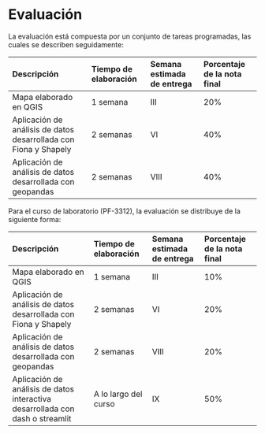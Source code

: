 # Evaluación
La evaluación está compuesta por un conjunto de tareas programadas, las cuales se describen seguidamente:

| Descripción | Tiempo de elaboración | Semana estimada de entrega | Porcentaje de la nota final |
| :- | :- | :- | :- |
| Mapa elaborado en QGIS | 1 semana | III | 20% |
| Aplicación de análisis de datos desarrollada con Fiona y Shapely | 2 semanas | VI | 40% |
| Aplicación de análisis de datos desarrollada con geopandas | 2 semanas | VIII | 40% |

Para el curso de laboratorio (PF-3312), la evaluación se distribuye de la siguiente forma:

| Descripción | Tiempo de elaboración | Semana estimada de entrega | Porcentaje de la nota final |
| :- | :- | :- | :- |
| Mapa elaborado en QGIS | 1 semana | III | 10% |
| Aplicación de análisis de datos desarrollada con Fiona y Shapely | 2 semanas | VI | 20% |
| Aplicación de análisis de datos desarrollada con geopandas | 2 semanas | VIII | 20% |
| Aplicación de análisis de datos interactiva desarrollada con dash o streamlit | A lo largo del curso | IX | 50% |
